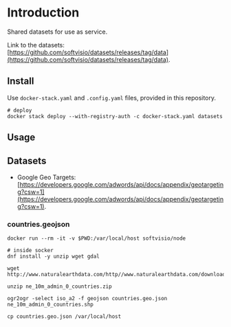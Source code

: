 # Introduction

Shared datasets for use as service.

Link to the datasets: [https://github.com/softvisio/datasets/releases/tag/data](https://github.com/softvisio/datasets/releases/tag/data).

## Install

Use `docker-stack.yaml` and `.config.yaml` files, provided in this repository.

```shell
# deploy
docker stack deploy --with-registry-auth -c docker-stack.yaml datasets
```

## Usage

<!-- Tell about how to use the project, give code examples -->

## Datasets

-   Google Geo Targets: [https://developers.google.com/adwords/api/docs/appendix/geotargeting?csw=1](https://developers.google.com/adwords/api/docs/appendix/geotargeting?csw=1).

### countries.geojson

```shell
docker run --rm -it -v $PWD:/var/local/host softvisio/node

# inside socker
dnf install -y unzip wget gdal

wget http://www.naturalearthdata.com/http//www.naturalearthdata.com/download/10m/cultural/ne_10m_admin_0_countries.zip

unzip ne_10m_admin_0_countries.zip

ogr2ogr -select iso_a2 -f geojson countries.geo.json ne_10m_admin_0_countries.shp

cp countries.geo.json /var/local/host
```
